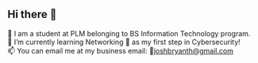 ## Hi there 👋 <br>

🏫 I am a student at PLM belonging to BS Information Technology program. <br>
🌱 I’m currently learning Networking 🛜 as my first step in Cybersecurity! <br>
📫 You can email me at my business email: 📧joshbryanth@gmail.com <br>

